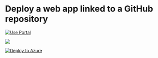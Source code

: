 # Deploy a web app linked to a GitHub repository
<a href="https://portal.azure.com/#create/Microsoft.Template/uri/https%3A%2F%2Fraw.githubusercontent.com%2Ftecknoworks%2Ftkw-power-bi%2Fmaster%2Fportal-arm%2Fazuredeploy.json
" target="_blank">
    <img src="http://azuredeploy.net/deploybutton.png" title="Use Portal" />
</a>

<a href="http://armviz.io/#/?load=https://raw.githubusercontent.com/tecknoworks/tkw-power-bi/master/portal-arm/azuredeploy.json" target="_blank">
    <img src="http://armviz.io/visualizebutton.png"/>
</a>

[![Deploy to Azure](http://azuredeploy.net/deploybutton.png)](https://azuredeploy.net/)